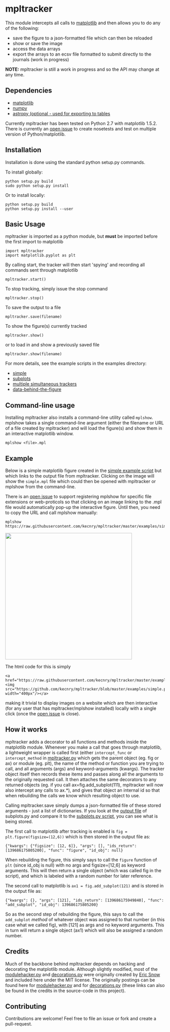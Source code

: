 # mpltracker

This module intercepts all calls to [matplotlib](https://github.com/matplotlib/matplotlib) and then allows you to do any of the following:
* save the figure to a json-formatted file which can then be reloaded
* show or save the image
* access the data arrays
* export the arrays to an ecsv file formatted to submit directly to the journals (work in progress)

**NOTE:** mpltracker is still a work in progress and so the API may change at any time.

## Dependencies

* [matplotlib](https://github.com/matplotlib/matplotlib)
* [numpy](https://github.com/numpy/numpy)
* [astropy (optional - used for exporting to tables](https://github.com/astropy/astropy)

Currently mpltracker has been tested on Python 2.7 with matplotlib 1.5.2.  There is currently an [open issue](https://github.com/kecnry/mpltracker/issues/2) to create nosetests and test on multiple version of Python/matplotlib.

## Installation

Installation is done using the standard python setup.py commands.

To install globally:
```
python setup.py build
sudo python setup.py install
```

Or to install locally:
```
python setup.py build
python setup.py install --user
```

## Basic Usage

mpltracker is imported as a python module, but **must** be imported before the first import to matplotlib

```
import mpltracker
import matplotlib.pyplot as plt
```

By calling start, the tracker will then start 'spying' and recording all commands sent through matplotlib 

```
mpltracker.start()
```

To stop tracking, simply issue the stop command

```
mpltracker.stop()
```

To save the output to a file

```
mpltracker.save(filename)
```

To show the figure(s) currently tracked

```
mpltracker.show()
```

or to load in and show a previously saved file

```
mpltracker.show(filename)
```

For more details, see the example scripts in the examples directory:
* [simple](https://github.com/kecnry/mpltracker/blob/master/examples/simple.py)
* [subplots](https://github.com/kecnry/mpltracker/blob/master/examples/subplots.py)
* [multiple simultaneous trackers](https://github.com/kecnry/mpltracker/blob/master/examples/multiple_trackers.py)
* [data-behind-the-figure](https://github.com/kecnry/mpltracker/blob/master/examples/data_behind_figure.py)

## Command-line usage

Installing mpltracker also installs a command-line utility called `mplshow`.  mplshow takes a single command-line argument (either the filename or URL of a file created by mpltracker) and will load the figure(s) and show them in an interactive matplotlib window.

```
mplshow <file>.mpl
```

## Example

Below is a simple matplotlib figure created in the [simple example script](https://github.com/kecnry/mpltracker/blob/master/examples/simple.py) but which links to the output file from mpltracker.  Clicking on the image will show the `simple.mpl` file which could then be opened with mpltracker or mplshow from the command-line.

There is an [open issue](https://github.com/kecnry/mpltracker/issues/1) to support registering mplshow for specific file extensions or web-proticols so that clicking on an image linking to the .mpl file would automatically pop-up the interactive figure.  Until then, you need to copy the URL and call mplshow manually:

```
mplshow https://raw.githubusercontent.com/kecnry/mpltracker/master/examples/simple.mpl
```

<a href="https://raw.githubusercontent.com/kecnry/mpltracker/master/examples/simple.mpl"><img src="https://github.com/kecnry/mpltracker/blob/master/examples/simple.png" width="400px"/></a>

The html code for this is simply

```
<a href="https://raw.githubusercontent.com/kecnry/mpltracker/master/examples/simple.mpl"><img src="https://github.com/kecnry/mpltracker/blob/master/examples/simple.png" width="400px"/></a>
```

making it trivial to display images on a website which are then interactive (for any user that has mpltracker/mplshow installed) locally with a single click (once the [open issue](https://github.com/kecnry/mpltracker/issues/1) is close).

## How it works

mpltracker adds a decorator to all functions and methods inside the matplotlib module.  Whenever you make a call that goes through matplotlib, a lightweight wrapper is called first (either `intercept_func` or `intercept_method` in [mpltracker.py]((https://github.com/kecnry/mpltracker/blob/master/mpltracker/mpltracker.py)) which gets the parent object (eg. fig or ax) or module (eg. plt), the name of the method or function you are trying to call, and all arguments (args) and keyword-arguments (kwargs).  The tracker object itself then records these items and passes along all the arguments to the originally requested call.  It then attaches the same decorators to any returned objects (eg. if you call ax=fig.add_subplot(111), mpltracker will now also intercept any calls to ax.\*), and gives that object an internal id so that when rebuilding the calls we know which resulting object to use.

Calling mpltracker.save simply dumps a json-formatted file of these stored arguments - just a list of dictionaries.  If you look at the [output file](https://github.com/kecnry/mpltracker/blob/master/examples/subplots.mpl) of subplots.py and compare it to the [subplots.py script](https://github.com/kecnry/mpltracker/blob/master/examples/subplots.py), you can see what is being stored.

The first call to matplotlib after tracking is enabled is `fig = plt.figure(figsize=(12,6))` which is then stored in the output file as:

```
{"kwargs": {"figsize": [12, 6]}, "args": [], "ids_return": [139686175805200], "func": "figure", "id_obj": null}
```

When rebuilding the figure, this simply says to call the `figure` function of `plt` (since id_obj is null) with no args and figsize=[12,6] as keyword arguments.  This will then return a single object (which was called fig in the script), and which is labeled with a random number for later reference.

The second call to matplotlib is `ax1 = fig.add_subplot(121)` and is stored in the output file as:

```
{"kwargs": {}, "args": [121], "ids_return": [139686175949840], "func": "add_subplot", "id_obj": 139686175805200}
```

So as the second step of rebuilding the figure, this says to call the `add_subplot` *method* of whatever object was assigned to that number (in this case what we called fig), with [121] as args and no keyword arguments.  This in turn will return a single object (ax1) which will also be assigned a random number.

## Credits

Much of the backbone behind mpltracker depends on hacking and decorating the matplotlib module.  Although slightly modified, most of the [modulehacker.py](https://github.com/kecnry/mpltracker/blob/master/mpltracker/modulehacker.py) and [decorations.py](https://github.com/kecnry/mpltracker/blob/master/mpltracker/decorations.py) were originally created by [Eric Snow](http://code.activestate.com/recipes/users/4177816/) and included here under the MIT license.  The originally postings can be found here for [modulehacker.py](http://code.activestate.com/recipes/577740/) and for [decorations.py](http://code.activestate.com/recipes/577742-apply-decorators-to-all-functions-in-a-module/) (these links can also be found in the credits in the source-code in this project).


## Contributing

Contributions are welcome!  Feel free to file an issue or fork and create a pull-request.
